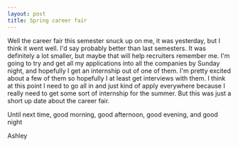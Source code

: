 ```yaml
---
layout: post
title: Spring career fair
---
```


Well the career fair this semester snuck up on me, it was yesterday, but I think it went well. I'd say probably better than last semesters. It was definitely a lot smaller, but maybe that will help recruiters remember me. I'm going to try and get all my applications into all the companies by Sunday night, and hopefully I get an internship out of one of them. I'm pretty excited about a few of them so hopefully I at least get interviews with them. I think at this point I need to go all in and just kind of apply everywhere because I really need to get some sort of internship for the summer. But this was just a short up date about the career fair.

Until next time, good morning, good afternoon, good evening, and good night

Ashley


